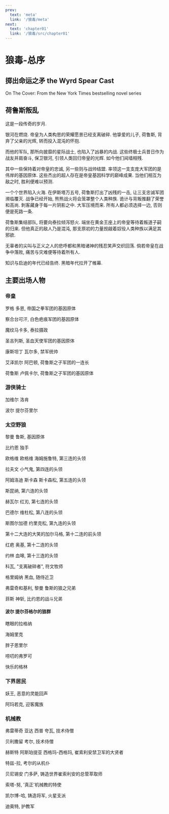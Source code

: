 ```yaml
---
prev:
  text: 'meta'
  link: '/狼毒/meta'
next:
  text: 'chapter01'
  link: '/狼毒/src/chapter01'
---
```


# 狼毒-总序

## 掷出命运之矛 the Wyrd Spear Cast

On The Cover: From the New York Times bestselling novel series

## 荷鲁斯叛乱

这是一段传奇的岁月.

银河在燃烧. 帝皇为人类构思的荣耀愿景已经支离破碎. 他挚爱的儿子, 荷鲁斯, 背弃了父亲的光辉, 转而投入混沌的怀抱.

而他的军队, 那所向披靡的星际战士, 也陷入了凶暴的内战. 这些终极士兵昔日作为战友并肩奋斗, 保卫银河, 引领人类回归帝皇的光辉. 如今他们阋墙相残.

其中一些保持着对帝皇的忠诚, 另一些则与战帅结盟. 率领这一支支庞大军团的是伟岸的基因原体. 这些杰出的超人存在是帝皇基因科学的巅峰成果. 当他们相互为敌之时, 胜利便难以预测.

一个个世界陷入火海. 在伊斯塔万五号, 荷鲁斯打出了凶残的一击, 让三支忠诚军团濒临覆灭. 战争已经开始, 熊熊战火将会笼罩整个人类种族. 诡计与背叛推翻了荣誉和高尚. 刺客藏身于每一片阴影之中. 大军压境而来. 所有人都必须选择一边, 否则便是死路一条.

荷鲁斯集结部队, 将要向泰拉倾泻怒火. 端坐在黄金王座上的帝皇等待着叛道子嗣的归来. 但他真正的敌人乃是混沌, 那支原初的力量觊觎着奴役人类种族以满足其邪欲.

无辜者的尖叫与正义之人的悲呼都和黑暗诸神的残忍笑声交织回荡. 倘若帝皇在战争中落败, 痛苦与灾难便等待着所有人.

知识与启迪的年代已经告终. 黑暗年代拉开了帷幕.

## 主要出场人物

### 帝皇

罗格 多恩, 帝国之拳军团的基因原体

察合台可汗, 白色疤痕军团的基因原体

魔纹马卡多, 泰拉摄政

圣吉列斯, 圣血天使军团的基因原体

康斯坦丁 瓦尔多, 禁军统帅

艾泽凯尔 阿巴顿, 荷鲁斯之子军团的一连长

荷鲁斯 卢佩卡尔, 荷鲁斯之子军团的基因原体

### 游侠骑士

加维尔 洛肯

波尔 提尔芬里尔

### 太空野狼

黎曼 鲁斯, 基因原体

比约恩 独手

欧格维 欧格维 海姆施鲁特, 第三连的头领

拉夫文 小气鬼, 第四连的头领

阿姆洛迪 斯卡森 斯卡森松, 第五连的头领

斯昆纳, 第六连的头领

赫瓦尔 红刃, 第七连的头领

巴德尔 维杜松, 第八连的头领

斯图尔加德 约里克松, 第九连的头领

第十二大连的大笑的加尔马格, 第十二连的前头领

红疤 奥基, 第十二连的头领

约林 血嗥, 第十三连的头领

科瓦, "支离破碎者", 符文牧师

格里姆纳 黑血, 随侍近卫

弗雷奇和基利, 黎曼 鲁斯的狼之兄弟

菲斯 神斩, 比约恩的战斗兄弟

#### 波尔 提尔芬格尔的狼群

瞎眼的拉格纳

海姆里克

胖子恩里尔

唠叨的弗罗可

快乐的格林

### 下界居民

妖王, 恶意的灵能回声

阿玛若克, 迎客魔族

### 机械教

弗雷蒂奇 亚达 西普 夸瓦, 技术侍僧

贝利撒留 考尔, 技术侍僧

赫斯特 阿斯珀提亚 西格玛-西格玛, 崔索利安禁卫军的大贤者

特兹-拉, 考尔的从机仆

贝尼锡安 门多萨, 铸造世界崔索利安的总管萃取师

索塔-努, '真正'机械教的特使

凯尔博-哈, 铸造将军, 火星支派

迪奥特, 护教军
